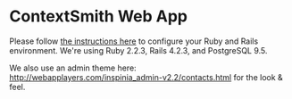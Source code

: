 # ContextSmith Web App
Please follow [the instructions here](https://gorails.com/setup/osx/10.11-el-capitan) to configure your Ruby and Rails environment.  We're using Ruby 2.2.3, Rails 4.2.3, and PostgreSQL 9.5.

We also use an admin theme here: http://webapplayers.com/inspinia_admin-v2.2/contacts.html for the look & feel.
